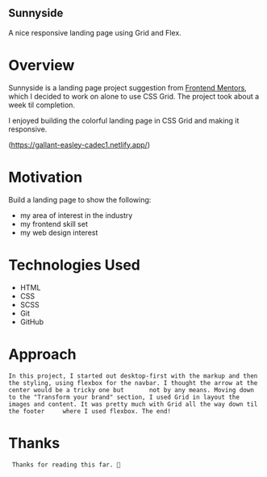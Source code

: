 ## Sunnyside
  A nice responsive landing page using Grid and Flex.

# Overview
  Sunnyside is a landing page project suggestion from [Frontend Mentors](https://www.frontendmentor.io/), which I decided to work on alone to use CSS Grid. The project took         about a week til completion. 
  
  I enjoyed building the colorful landing page in CSS Grid and making it responsive.
  
  (https://gallant-easley-cadec1.netlify.app/)
  
  # Motivation
  Build a landing page to show the following:
  - my area of interest in the industry
  - my frontend skill set
  - my web design interest
  
  # Technologies Used
  - HTML
  - CSS
  - SCSS
  - Git
  - GitHub
  
  # Approach
    In this project, I started out desktop-first with the markup and then the styling, using flexbox for the navbar. I thought the arrow at the center would be a tricky one but       not by any means. Moving down to the "Transform your brand" section, I used Grid in layout the images and content. It was pretty much with Grid all the way down til the footer     where I used flexbox. The end! 
    
   # Thanks
     Thanks for reading this far. 🎉
